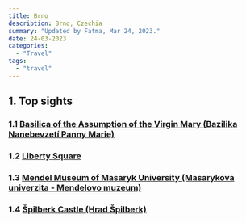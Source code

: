 ```yaml
---
title: Brno
description: Brno, Czechia
summary: "Updated by Fatma, Mar 24, 2023."
date: 24-03-2023
categories:
  - "Travel"
tags:
  - "travel"
---
```


## 1. Top sights

### 1.1 [Basilica of the Assumption of the Virgin Mary (Bazilika Nanebevzetí Panny Marie)](https://goo.gl/maps/eHixkHtT9uEhnwbx5)

### 1.2 [Liberty Square](https://goo.gl/maps/VafxLtsKYgVib1Ju9)

### 1.3 [Mendel Museum of Masaryk University (Masarykova univerzita - Mendelovo muzeum)](https://goo.gl/maps/XJT9qJp21Rxx7UTx7)

### 1.4 [Špilberk Castle (Hrad Špilberk)](https://goo.gl/maps/D6dekXWwUNYGkf4x7)
